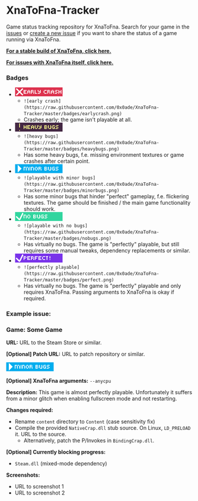 # XnaToFna-Tracker
Game status tracking repository for XnaToFna. Search for your game in the [issues](https://github.com/0x0ade/XnaToFna-Tracker/issues) or [create a new issue](https://github.com/0x0ade/XnaToFna-Tracker/issues/new) if you want to share the status of a game running via XnaToFna.

[**For a stable build of XnaToFna, click here.**](https://github.com/0x0ade/XnaToFna/releases)

[**For issues with XnaToFna itself, click here.**](https://github.com/0x0ade/XnaToFna/issues)

### Badges

* ![early crash](https://raw.githubusercontent.com/0x0ade/XnaToFna-Tracker/master/badges/earlycrash.png)
    * `![early crash](https://raw.githubusercontent.com/0x0ade/XnaToFna-Tracker/master/badges/earlycrash.png)`
    * Crashes early; the game isn't playable at all.
* ![heavy bugs](https://raw.githubusercontent.com/0x0ade/XnaToFna-Tracker/master/badges/heavybugs.png)
    * `![heavy bugs](https://raw.githubusercontent.com/0x0ade/XnaToFna-Tracker/master/badges/heavybugs.png)`
    * Has some heavy bugs, f.e. missing environment textures or game crashes after certain point.
* ![playable with minor bugs](https://raw.githubusercontent.com/0x0ade/XnaToFna-Tracker/master/badges/minorbugs.png)
    * `![playable with minor bugs](https://raw.githubusercontent.com/0x0ade/XnaToFna-Tracker/master/badges/minorbugs.png)`
    * Has some minor bugs that hinder "perfect" gameplay, f.e. flickering textures. The game should be finished / the main game functionality should work.
* ![playable with no bugs](https://raw.githubusercontent.com/0x0ade/XnaToFna-Tracker/master/badges/nobugs.png)
    * `![playable with no bugs](https://raw.githubusercontent.com/0x0ade/XnaToFna-Tracker/master/badges/nobugs.png)`
    * Has virtually no bugs. The game is "perfectly" playable, but still requires some manual tweaks, dependency replacements or similar.
* ![perfectly playable](https://raw.githubusercontent.com/0x0ade/XnaToFna-Tracker/master/badges/perfect.png)
    * `![perfectly playable](https://raw.githubusercontent.com/0x0ade/XnaToFna-Tracker/master/badges/perfect.png)`
    * Has virtually no bugs. The game is "perfectly" playable and only requires XnaToFna. Passing arguments to XnaToFna is okay if required. 

### Example issue:

### Game: Some Game

**URL:** URL to the Steam Store or similar.

**[Optional] Patch URL:** URL to patch repository or similar.

![playable with minor bugs](https://raw.githubusercontent.com/0x0ade/XnaToFna-Tracker/master/badges/minorbugs.png)

**[Optional] XnaToFna arguments:** `--anycpu`

**Description:** This game is almost perfectly playable. Unfortunately it suffers from a minor glitch when enabling fullscreen mode and not restarting.

**Changes required:**

* Rename `content` directory to `Content` (case sensitivity fix)
* Compile the provided `NativeCrap.dll` stub source. On Linux, `LD_PRELOAD` it. URL to the source.
    * Alternatively, patch the P/Invokes in `BindingCrap.dll`.

**[Optional] Currently blocking progress:**

* `Steam.dll` (mixed-mode dependency)

**Screenshots:**

* URL to screenshot 1
* URL to screenshot 2
